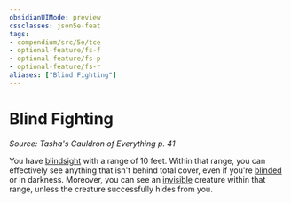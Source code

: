 ```yaml
---
obsidianUIMode: preview
cssclasses: json5e-feat
tags:
- compendium/src/5e/tce
- optional-feature/fs-f
- optional-feature/fs-p
- optional-feature/fs-r
aliases: ["Blind Fighting"]
---
```

# Blind Fighting
*Source: Tasha's Cauldron of Everything p. 41*  

You have [blindsight](/compendium/rules/senses.md#blindsight) with a range of 10 feet. Within that range, you can effectively see anything that isn't behind total cover, even if you're [blinded](/compendium/rules/conditions.md#blinded) or in darkness. Moreover, you can see an [invisible](/compendium/rules/conditions.md#invisible) creature within that range, unless the creature successfully hides from you.